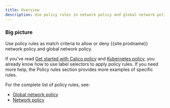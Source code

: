 ```yaml
---
title: Overview
description: Use policy rules in network policy and global network policy as match criteria using label selectors. 
---
```


### Big picture

Use policy rules as match criteria to allow or deny {{site.prodname}} network policy and global network policy. 

If you've read [Get started with Calico policy]({{site.baseurl}}/{{page.version}}/security/calico-network-policy) and [Kubernetes policy]({{site.baseurl}}/{{page.version}}/security/kubernetes-network-policy), you already know how to use label selectors to apply policy rules. If you need more help, the Policy rules section provides more examples of specific rules. 

For the complete list of policy rules, see: 

- [Global network policy]({{site.baseurl}}/{{page.version}}/reference/resources/globalnetworkpolicy)
- [Network policy]({{site.baseurl}}/{{page.version}}/reference/resources/networkpolicy)
